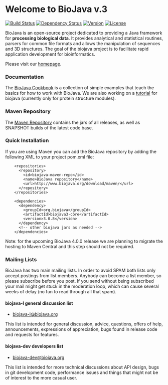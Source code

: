 # Welcome to BioJava v.3

[![Build Status](https://travis-ci.org/biojava/biojava.svg?branch=master)](https://travis-ci.org/biojava/biojava) [![Dependency Status](http://www.versioneye.com/user/projects/53f8b9f0e09da3dcbb000394/badge.svg?style=flat)](http://www.versioneye.com/user/projects/53f8b9f0e09da3dcbb000394) [![Version](http://img.shields.io/badge/version-3.0.8-blue.svg?style=flat)](http://biojava.org/wiki/BioJava:Download) [![License](http://img.shields.io/badge/license-LGPL_2.1-blue.svg?style=flat)](https://github.com/biojava/biojava/blob/master/LICENSE)


BioJava is an open-source project dedicated to providing a Java framework for **processing biological data**. It provides analytical and statistical routines, parsers for common file formats and allows the manipulation of sequences and 3D structures. The goal of the biojava project is to facilitate rapid application development for bioinformatics.

Please visit our [homepage](http://www.biojava.org/).

### Documentation

The [BioJava Cookbook](http://biojava.org/wiki/BioJava:CookBook) is a collection of simple examples that teach the basics for how to work with BioJava.
We are also working on a [tutorial](https://github.com/biojava/biojava3-tutorial) for biojava (currently only for protein structure modules). 

### Maven Repository

The [Maven Repository](http://biojava.org/download/maven/) contains the jars of all releases, as well as SNAPSHOT builds of the latest code base.

### Quick Installation

If you are using Maven you can add the BioJava repository by adding the following XML to your project pom.xml file:

``` 
    <repositories>
      <repository>
        <id>biojava-maven-repo</id>
        <name>BioJava repository</name>
        <url>http://www.biojava.org/download/maven/</url>			
      </repository>
    </repositories>

    <dependencies>
      <dependency>
        <groupId>org.biojava</groupId>
        <artifactId>biojava3-core</artifactId>
        <version>3.0.8</version>
      </dependency>
      <!-- other biojava jars as needed -->
    </dependencies>
```

Note: for the upcoming BioJava 4.0.0 release we are planning to migrate the hosting to Maven Central and this step should not be required.


### Mailing Lists

BioJava has two main mailing lists. In order to avoid SPAM both lists only accept postings from list members. Anybody can become a list member, so please subscribe before you post. If you send without being subscribed your mail might get stuck in the moderation loop, which can cause several weeks of delay (no fun to read through all that spam).

#### biojava-l general discussion list

* [biojava-l@biojava.org](http://lists.open-bio.org/mailman/listinfo/biojava-l)

This list is intended for general discussion, advice, questions, offers of help, announcements, expressions of appreciation, bugs found in release code and requests for features.

#### biojava-dev developers list
 
* [biojava-dev@biojava.org](http://lists.open-bio.org/mailman/listinfo/biojava-dev)

This list is intended for more technical discussions about API design, bugs in git development code, performance issues and things that might not be of interest to the more casual user.
